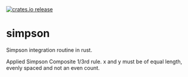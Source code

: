   <a href="https://crates.io/crates/linspacers">
    <img src="https://img.shields.io/crates/v/simpson" alt="crates.io release"/>
  </a>

# simpson
Simpson integration routine in rust.

Applied Simpson Composite 1/3rd rule. x and y must be of equal length, evenly spaced and not an even count.
